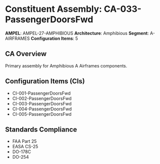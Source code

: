# Constituent Assembly: CA-033-PassengerDoorsFwd

**AMPEL**: AMPEL-27-AMPHIBIOUS
**Architecture**: Amphibious
**Segment**: A-AIRFRAMES
**Configuration Items**: 5

## CA Overview
Primary assembly for Amphibious A Airframes components.

## Configuration Items (CIs)
- CI-001-PassengerDoorsFwd
- CI-002-PassengerDoorsFwd
- CI-003-PassengerDoorsFwd
- CI-004-PassengerDoorsFwd
- CI-005-PassengerDoorsFwd

## Standards Compliance
- FAA Part 25
- EASA CS-25
- DO-178C
- DO-254
